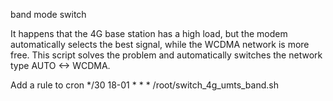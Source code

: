 band mode switch

It happens that the 4G base station has a high load, but the modem automatically selects the best signal, while the WCDMA network is more free.
This script solves the problem and automatically switches the network type AUTO <-> WCDMA.

Add a rule to cron
*/30 18-01  * * * /root/switch_4g_umts_band.sh
